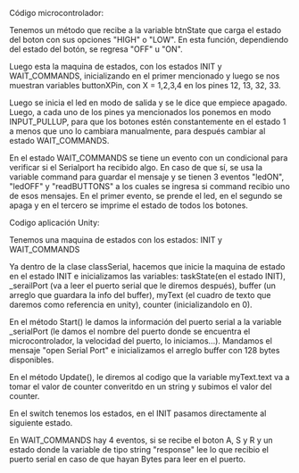 Código microcontrolador:

Tenemos un método que recibe a la variable btnState que carga el estado del boton con sus opciones "HIGH" o "LOW". En esta función, dependiendo del estado del botón, se regresa "OFF" u "ON".

Luego esta la maquina de estados, con los estados INIT y WAIT_COMMANDS, inicializando en el primer mencionado y luego se nos muestran variables buttonXPin, con X = 1,2,3,4 en los pines 12, 13, 32, 33.

Luego se inicia el led en modo de salida y se le dice que empiece apagado. Luego, a cada uno de los pines ya mencionados los ponemos en modo INPUT_PULLUP, para que los botones estén constantemente en el estado 1 a menos que uno lo cambiara manualmente, para después cambiar al estado WAIT_COMMANDS.

En el estado WAIT_COMMANDS se tiene un evento con un condicional para verificar si el Serialport ha recibido algo. En caso de que sí, se usa la variable command para guardar el mensaje y se tienen 3 eventos "ledON", "ledOFF" y "readBUTTONS" a los cuales se ingresa si command recibio uno de esos mensajes. En el primer evento, se prende el led, en el segundo se apaga y en el tercero se imprime el estado de todos los botones.

Codigo aplicación Unity:

Tenemos una maquina de estados con los estados: INIT y WAIT_COMMANDS

Ya dentro de la clase classSerial, hacemos que inicie la maquina de estado en el estado INIT e inicializamos las variables: taskState(en el estado INIT), _serailPort (va a leer el puerto serial que le diremos después), buffer (un arreglo que guardara la info del buffer), myText (el cuadro de texto que daremos como referencia en unity), counter (inicializandolo en 0).

En el método Start() le damos la información del puerto serial a la variable _serialPort (le damos el nombre del puerto donde se encuentra el microcontrolador, la velocidad del puerto, lo iniciamos...). Mandamos el mensaje "open Serial Port" e inicializamos el arreglo buffer con 128 bytes disponibles.

En el método Update(), le diremos al codigo que la variable myText.text va a tomar el valor de counter converitdo en un string y subimos el valor del counter. 

En el switch tenemos los estados, en el INIT pasamos directamente al siguiente estado.

En WAIT_COMMANDS hay 4 eventos, si se recibe el boton A, S y R y un estado donde la variable de tipo string  "response" lee lo que recibio el puerto serial en caso de que hayan Bytes para leer en el puerto. 




